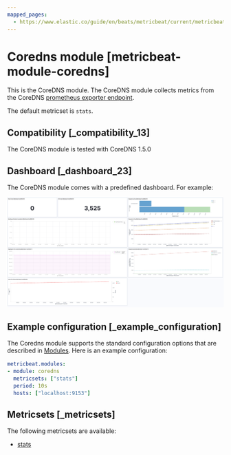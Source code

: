 ```yaml
---
mapped_pages:
  - https://www.elastic.co/guide/en/beats/metricbeat/current/metricbeat-module-coredns.html
---
```


<!-- This file is generated! See scripts/docs_collector.py -->

# Coredns module [metricbeat-module-coredns]

This is the CoreDNS module. The CoreDNS module collects metrics from the CoreDNS [prometheus exporter endpoint](https://github.com/coredns/coredns/tree/master/plugin/metrics).

The default metricset is `stats`.


## Compatibility [_compatibility_13]

The CoreDNS module is tested with CoreDNS 1.5.0


## Dashboard [_dashboard_23]

The CoreDNS module comes with a predefined dashboard. For example:

![metricbeat coredns dashboard](images/metricbeat_coredns_dashboard.png)


## Example configuration [_example_configuration]

The Coredns module supports the standard configuration options that are described in [Modules](/reference/metricbeat/configuration-metricbeat.md). Here is an example configuration:

```yaml
metricbeat.modules:
- module: coredns
  metricsets: ["stats"]
  period: 10s
  hosts: ["localhost:9153"]
```


## Metricsets [_metricsets]

The following metricsets are available:

* [stats](/reference/metricbeat/metricbeat-metricset-coredns-stats.md)
